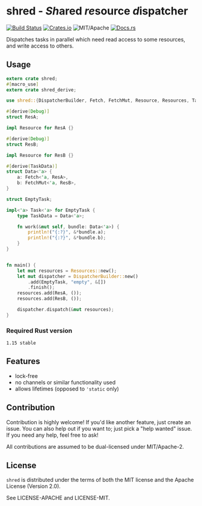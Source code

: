 # shred - *Sh*ared *re*source *d*ispatcher

[![Build Status][bi]][bl] [![Crates.io][ci]][cl] ![MIT/Apache][li] [![Docs.rs][di]][dl]

[bi]: https://travis-ci.org/torkleyy/shred.svg?branch=master
[bl]: https://travis-ci.org/torkleyy/shred

[ci]: https://img.shields.io/crates/v/shred.svg
[cl]: https://crates.io/crates/shred/

[li]: https://img.shields.io/badge/license-MIT%2FApache-blue.svg

[di]: https://docs.rs/shred/badge.svg
[dl]: https://docs.rs/shred/

Dispatches tasks in parallel which need read access to some resources, 
and write access to others.

## Usage

```rust
extern crate shred;
#[macro_use]
extern crate shred_derive;

use shred::{DispatcherBuilder, Fetch, FetchMut, Resource, Resources, Task};

#[derive(Debug)]
struct ResA;

impl Resource for ResA {}

#[derive(Debug)]
struct ResB;

impl Resource for ResB {}

#[derive(TaskData)]
struct Data<'a> {
    a: Fetch<'a, ResA>,
    b: FetchMut<'a, ResB>,
}

struct EmptyTask;

impl<'a> Task<'a> for EmptyTask {
    type TaskData = Data<'a>;

    fn work(&mut self, bundle: Data<'a>) {
        println!("{:?}", &*bundle.a);
        println!("{:?}", &*bundle.b);
    }
}


fn main() {
    let mut resources = Resources::new();
    let mut dispatcher = DispatcherBuilder::new()
        .add(EmptyTask, "empty", &[])
        .finish();
    resources.add(ResA, ());
    resources.add(ResB, ());

    dispatcher.dispatch(&mut resources);
}
```

### Required Rust version

`1.15 stable`

## Features

* lock-free
* no channels or similar functionality used
* allows lifetimes (opposed to `'static` only)

## Contribution

Contribution is highly welcome! If you'd like another
feature, just create an issue. You can also help
out if you want to; just pick a "help wanted" issue.
If you need any help, feel free to ask!

All contributions are assumed to be dual-licensed under
MIT/Apache-2.

## License

`shred` is distributed under the terms of both the MIT 
license and the Apache License (Version 2.0).

See LICENSE-APACHE and LICENSE-MIT.
